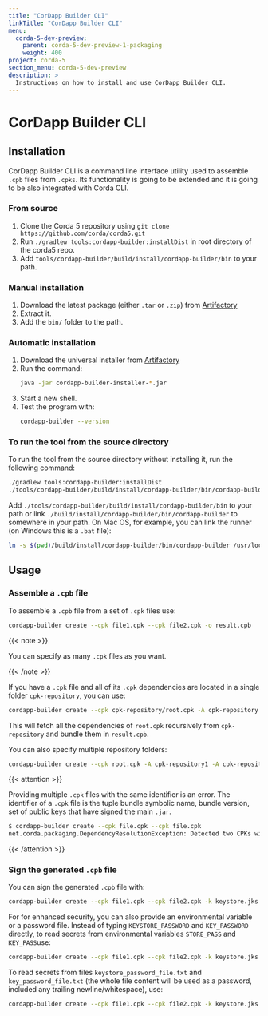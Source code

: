 ```yaml
---
title: "CorDapp Builder CLI"
linkTitle: "CorDapp Builder CLI"
menu:
  corda-5-dev-preview:
    parent: corda-5-dev-preview-1-packaging
    weight: 400
project: corda-5
section_menu: corda-5-dev-preview
description: >
  Instructions on how to install and use CorDapp Builder CLI.
---
```


# CorDapp Builder CLI

## Installation

CorDapp Builder CLI is a command line interface utility used to assemble `.cpb` files from `.cpks`. Its functionality is going to be extended and it is going to be also integrated with Corda CLI.

### From source

1. Clone the Corda 5 repository using `git clone https://github.com/corda/corda5.git`
2. Run `./gradlew tools:cordapp-builder:installDist` in root directory of the corda5 repo.
3. Add `tools/cordapp-builder/build/install/cordapp-builder/bin` to your path.

### Manual installation

1. Download the latest package (either `.tar` or `.zip`) from [Artifactory](https://software.r3.com/artifactory/corda-os-maven-stable/net/corda/cordapp-builder/)
2. Extract it.
3. Add the `bin/` folder to the path.

### Automatic installation

1. Download the universal installer from [Artifactory](https://software.r3.com/artifactory/corda-os-maven-stable/net/corda/cordapp-builder/%5BRELEASE%5D/cordapp-builder-%5BRELEASE%5D-installer.jar)
2. Run the command:
    ```bash
    java -jar cordapp-builder-installer-*.jar
    ```
3. Start a new shell.
4. Test the program with:
    ```bash
    cordapp-builder --version
    ```

### To run the tool from the source directory

To run the tool from the source directory without installing it, run the following command:

```bash
./gradlew tools:cordapp-builder:installDist
./tools/cordapp-builder/build/install/cordapp-builder/bin/cordapp-builder
```

Add `./tools/cordapp-builder/build/install/cordapp-builder/bin` to your path or link `./build/install/cordapp-builder/bin/cordapp-builder` to somewhere in your path.
On Mac OS, for example, you can link the runner (on Windows this is a `.bat` file):

```bash
ln -s $(pwd)/build/install/cordapp-builder/bin/cordapp-builder /usr/local/bin/cordapp-builder
```

## Usage


### Assemble a `.cpb` file

To assemble a `.cpb` file from a set of `.cpk` files use:

```bash
cordapp-builder create --cpk file1.cpk --cpk file2.cpk -o result.cpb
```

{{< note >}}

You can specify as many `.cpk` files as you want.

{{< /note >}}

If you have a `.cpk` file and all of its `.cpk` dependencies are located in a single folder `cpk-repository`, you can use:

```bash
cordapp-builder create --cpk cpk-repository/root.cpk -A cpk-repository -o result.cpb
```

This will fetch all the dependencies of `root.cpk` recursively from `cpk-repository` and bundle them in `result.cpb`.

You can also specify multiple repository folders:

```bash
cordapp-builder create --cpk root.cpk -A cpk-repository1 -A cpk-repository2 -o result.cpb
```

{{< attention >}}

Providing multiple `.cpk` files with the same identifier is an error. The identifier of a `.cpk` file is the tuple bundle symbolic name, bundle version, set of public keys that have signed the main `.jar`.

```bash
$ cordapp-builder create --cpk file.cpk --cpk file.cpk
net.corda.packaging.DependencyResolutionException: Detected two CPKs with the same identifier Identifier(symbolicName=contracts, version=1.0, signers=[]): './file.cpk' and './file.cpk'
```

{{< /attention >}}


### Sign the generated `.cpb` file

You can sign the generated `.cpb` file with:

```bash
cordapp-builder create --cpk file1.cpk --cpk file2.cpk -k keystore.jks -a key-alias -p KEYSTORE_PASSWORD -P KEY_PASSWORD -o file.cpb
```

For for enhanced security, you can also provide an environmental variable or a password file. Instead of typing `KEYSTORE_PASSWORD` and `KEY_PASSWORD` directly, to read secrets from environmental variables `STORE_PASS` and `KEY_PASS`use:

```bash
cordapp-builder create --cpk file1.cpk --cpk file2.cpk -k keystore.jks -a key-alias -p:env STORE_PASS -P:env KEY_PASS -o file.cpb
```

To read secrets from files `keystore_password_file.txt` and `key_password_file.txt` (the whole file content will be used as a password, included any trailing newline/whitespace), use:

```bash
cordapp-builder create --cpk file1.cpk --cpk file2.cpk -k keystore.jks -a key-alias -p:file keystore_password_file.txt -P:file key_password_file.txt -o file.cpb
```
